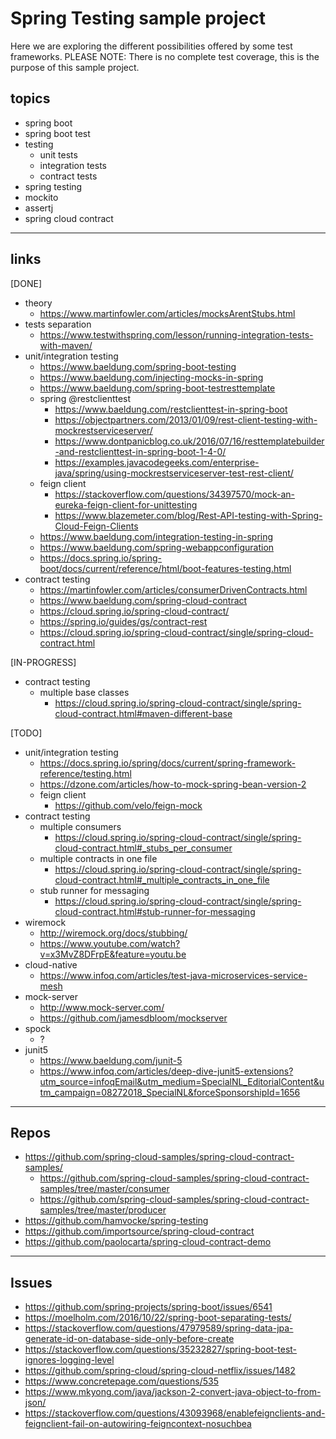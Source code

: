 # Spring Testing sample project

Here we are exploring the different possibilities offered by some test frameworks.
PLEASE NOTE: There is no complete test coverage, this is the purpose of this sample project.

## topics
* spring boot
* spring boot test
* testing
	* unit tests
	* integration tests
	* contract tests
* spring testing
* mockito
* assertj
* spring cloud contract

---

## links
[DONE]
* theory
	* https://www.martinfowler.com/articles/mocksArentStubs.html
* tests separation
	* https://www.testwithspring.com/lesson/running-integration-tests-with-maven/
* unit/integration testing
	* https://www.baeldung.com/spring-boot-testing
	* https://www.baeldung.com/injecting-mocks-in-spring
	* https://www.baeldung.com/spring-boot-testresttemplate
	* spring @restclienttest
		* https://www.baeldung.com/restclienttest-in-spring-boot
		* https://objectpartners.com/2013/01/09/rest-client-testing-with-mockrestserviceserver/
		* https://www.dontpanicblog.co.uk/2016/07/16/resttemplatebuilder-and-restclienttest-in-spring-boot-1-4-0/
		* https://examples.javacodegeeks.com/enterprise-java/spring/using-mockrestserviceserver-test-rest-client/
	* feign client
		* https://stackoverflow.com/questions/34397570/mock-an-eureka-feign-client-for-unittesting
		* https://www.blazemeter.com/blog/Rest-API-testing-with-Spring-Cloud-Feign-Clients
	* https://www.baeldung.com/integration-testing-in-spring
	* https://www.baeldung.com/spring-webappconfiguration
	* https://docs.spring.io/spring-boot/docs/current/reference/html/boot-features-testing.html
* contract testing
	* https://martinfowler.com/articles/consumerDrivenContracts.html
	* https://www.baeldung.com/spring-cloud-contract
	* https://cloud.spring.io/spring-cloud-contract/
	* https://spring.io/guides/gs/contract-rest
	* https://cloud.spring.io/spring-cloud-contract/single/spring-cloud-contract.html

[IN-PROGRESS]
* contract testing
	* multiple base classes
		* https://cloud.spring.io/spring-cloud-contract/single/spring-cloud-contract.html#maven-different-base

[TODO]
* unit/integration testing
	* https://docs.spring.io/spring/docs/current/spring-framework-reference/testing.html
	* https://dzone.com/articles/how-to-mock-spring-bean-version-2
	* feign client
		* https://github.com/velo/feign-mock
* contract testing
	* multiple consumers
		* https://cloud.spring.io/spring-cloud-contract/single/spring-cloud-contract.html#_stubs_per_consumer
	* multiple contracts in one file
		* https://cloud.spring.io/spring-cloud-contract/single/spring-cloud-contract.html#_multiple_contracts_in_one_file
	* stub runner for messaging
		* https://cloud.spring.io/spring-cloud-contract/single/spring-cloud-contract.html#stub-runner-for-messaging
* wiremock
	* http://wiremock.org/docs/stubbing/
	* https://www.youtube.com/watch?v=x3MvZ8DFrpE&feature=youtu.be
* cloud-native
	* https://www.infoq.com/articles/test-java-microservices-service-mesh
* mock-server
	* http://www.mock-server.com/
	* https://github.com/jamesdbloom/mockserver
* spock
	* ?
* junit5
	* https://www.baeldung.com/junit-5
	* https://www.infoq.com/articles/deep-dive-junit5-extensions?utm_source=infoqEmail&utm_medium=SpecialNL_EditorialContent&utm_campaign=08272018_SpecialNL&forceSponsorshipId=1656

---

## Repos
* https://github.com/spring-cloud-samples/spring-cloud-contract-samples/
	* https://github.com/spring-cloud-samples/spring-cloud-contract-samples/tree/master/consumer
	* https://github.com/spring-cloud-samples/spring-cloud-contract-samples/tree/master/producer
* https://github.com/hamvocke/spring-testing
* https://github.com/importsource/spring-cloud-contract
* https://github.com/paolocarta/spring-cloud-contract-demo

---

## Issues
* https://github.com/spring-projects/spring-boot/issues/6541
* https://moelholm.com/2016/10/22/spring-boot-separating-tests/
* https://stackoverflow.com/questions/47979589/spring-data-jpa-generate-id-on-database-side-only-before-create
* https://stackoverflow.com/questions/35232827/spring-boot-test-ignores-logging-level
* https://github.com/spring-cloud/spring-cloud-netflix/issues/1482
* https://www.concretepage.com/questions/535
* https://www.mkyong.com/java/jackson-2-convert-java-object-to-from-json/
* https://stackoverflow.com/questions/43093968/enablefeignclients-and-feignclient-fail-on-autowiring-feigncontext-nosuchbea
